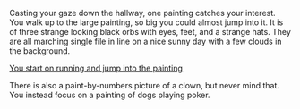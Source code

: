 Casting your gaze down the hallway, one painting catches your interest. 
You walk up to the large painting, so big you could almost jump into it. 
It is of three strange looking black orbs with eyes, feet, and a strange hats. 
They are all marching single file in line on a nice sunny day with a few clouds in the background.

[You start on running and jump into the painting](Another_World/another_world.md)

There is also a paint-by-numbers picture of a clown, but never mind that. You instead focus on a painting of dogs playing poker.

